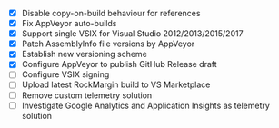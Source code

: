 - [x] Disable copy-on-build behaviour for references
- [x] Fix AppVeyor auto-builds
- [x] Support single VSIX for Visual Studio 2012/2013/2015/2017
- [x] Patch AssemblyInfo file versions by AppVeyor
- [x] Establish new versioning scheme
- [x] Configure AppVeyor to publish GitHub Release draft
- [ ] Configure VSIX signing
- [ ] Upload latest RockMargin build to VS Marketplace
- [ ] Remove custom telemetry solution
- [ ] Investigate Google Analytics and Application Insights as telemetry solution

